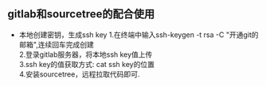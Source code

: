 ## gitlab和sourcetree的配合使用
* 本地创建密钥，生成ssh key
	1.在终端中输入ssh-keygen -t rsa -C "开通git的邮箱",连续回车完成创建  
	2.登录gitlab服务器，将本地ssh key值上传  
	3.ssh key的值获取方式: cat ssh key的位置  
	4.安装sourcetree，远程拉取代码即可.  